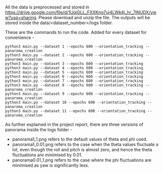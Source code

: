 All the data is preprocessed and stored in https://drive.google.com/file/d/1UqiGLL_FXXKng7uj4LWk4j_hr_7lNUDX/view?usp=sharing. Please download and unzip the file. The outputs will be stored inside the data/<dataset_number>/logs folder. 

These are the commands to run the code. Added for every dataset for convenience - 

```
python3 main.py --dataset 1 --epochs 600 --orientation_tracking --panaroma_creation
python3 main.py --dataset 2 --epochs 600 --orientation_tracking --panaroma_creation
python3 main.py --dataset 3 --epochs 600 --orientation_tracking 
python3 main.py --dataset 4 --epochs 600 --orientation_tracking 
python3 main.py --dataset 5 --epochs 600 --orientation_tracking 
python3 main.py --dataset 6 --epochs 600 --orientation_tracking 
python3 main.py --dataset 7 --epochs 600 --orientation_tracking 
python3 main.py --dataset 8 --epochs 600 --orientation_tracking --panaroma_creation
python3 main.py --dataset 9 --epochs 600 --orientation_tracking --panaroma_creation
python3 main.py --dataset 10 --epochs 600 --orientation_tracking --panaroma_creation
python3 main.py --dataset 11 --epochs 600 --orientation_tracking --panaroma_creation
```

As further explained in the project report, there are three versions of panorama inside the logs folder - 

- panorama1_1.png refers to the default values of theta and phi used. 
- panorama1_0.01.png refers to the case when the theta values fluctuate a lot, even though the roll and pitch is almost zero, and hence the theta fluctuations are minimised by 0.01.
- panorama0.01_1.png refers to the case where the phi fluctuations are minimised as yaw is significantly less.
